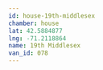 ```yaml
---
id: house-19th-middlesex
chamber: house
lat: 42.5884877
lng: -71.2118864
name: 19th Middlesex
van_id: 078
---
```

